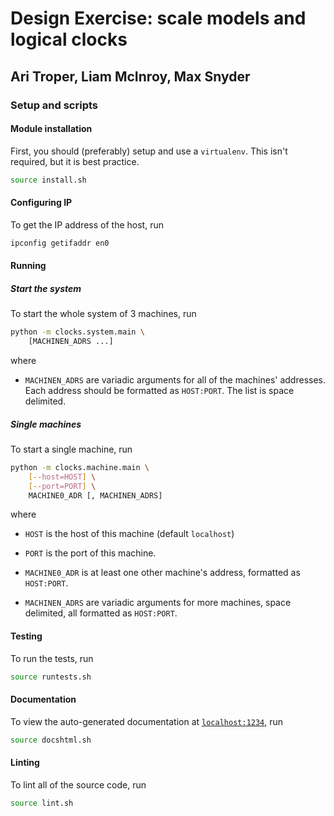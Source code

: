 # Design Exercise: scale models and logical clocks
## Ari Troper, Liam McInroy, Max Snyder

### Setup and scripts

#### Module installation

First, you should (preferably) setup and use a `virtualenv`.
This isn't required, but it is best practice.

```bash
source install.sh
```

#### Configuring IP

To get the IP address of the host, run

```bash
ipconfig getifaddr en0
```

#### Running

##### Start the system

To start the whole system of 3 machines, run

```bash
python -m clocks.system.main \
    [MACHINEN_ADRS ...]
```

where

- `MACHINEN_ADRS` are variadic arguments for all of the machines' addresses.
Each address should be formatted as `HOST:PORT`. The list is space delimited.

##### Single machines

To start a single machine, run 

```bash
python -m clocks.machine.main \
    [--host=HOST] \
    [--port=PORT] \
    MACHINE0_ADR [, MACHINEN_ADRS]
```

where

- `HOST` is the host of this machine (default `localhost`)

- `PORT` is the port of this machine.

- `MACHINE0_ADR` is at least one other machine's address, formatted as
`HOST:PORT`.

- `MACHINEN_ADRS` are variadic arguments for more machines, space delimited,
all formatted as `HOST:PORT`.

#### Testing

To run the tests, run

```bash
source runtests.sh
```

#### Documentation

To view the auto-generated documentation at
[`localhost:1234`](http://localhost:1234/clocks), run

```bash
source docshtml.sh
```

#### Linting

To lint all of the source code, run

```bash
source lint.sh
```